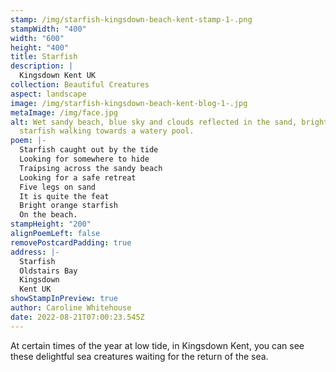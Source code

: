 ```yaml
---
stamp: /img/starfish-kingsdown-beach-kent-stamp-1-.png
stampWidth: "400"
width: "600"
height: "400"
title: Starfish
description: |
  Kingsdown Kent UK
collection: Beautiful Creatures
aspect: landscape
image: /img/starfish-kingsdown-beach-kent-blog-1-.jpg
metaImage: /img/face.jpg
alt: Wet sandy beach, blue sky and clouds reflected in the sand, bright orange
  starfish walking towards a watery pool.
poem: |-
  Starfish caught out by the tide
  Looking for somewhere to hide
  Traipsing across the sandy beach
  Looking for a safe retreat
  Five legs on sand 
  It is quite the feat
  Bright orange starfish
  On the beach.
stampHeight: "200"
alignPoemLeft: false
removePostcardPadding: true
address: |-
  Starfish
  Oldstairs Bay
  Kingsdown 
  Kent UK
showStampInPreview: true
author: Caroline Whitehouse
date: 2022-08-21T07:00:23.545Z
---
```

At certain times of the year at low tide, in Kingsdown Kent, you can see these delightful sea creatures waiting for the return of the sea.